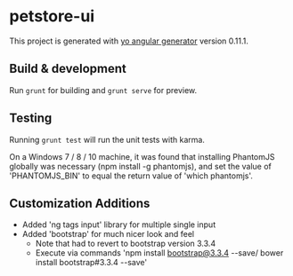 # petstore-ui

This project is generated with [yo angular generator](https://github.com/yeoman/generator-angular)
version 0.11.1.

## Build & development

Run `grunt` for building and `grunt serve` for preview.

## Testing

Running `grunt test` will run the unit tests with karma.

On a Windows 7 / 8 / 10 machine, it was found that installing PhantomJS globally was necessary (npm install -g phantomjs), and set the value of 'PHANTOMJS_BIN' to equal the return value of 'which phantomjs'.


## Customization Additions

* Added 'ng tags input' library for multiple single input
* Added 'bootstrap' for much nicer look and feel
    * Note that had to revert to bootstrap version 3.3.4 
    * Execute via commands 'npm install bootstrap@3.3.4 --save/ bower install bootstrap#3.3.4 --save'
